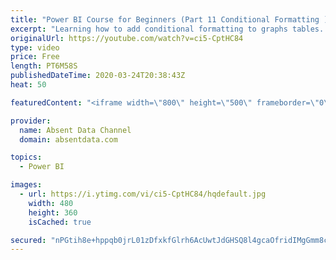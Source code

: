 ```yaml
---
title: "Power BI Course for Beginners (Part 11 Conditional Formatting )"
excerpt: "Learning how to add conditional formatting to graphs tables. Utilize colors and icons to deliver quick insights"
originalUrl: https://youtube.com/watch?v=ci5-CptHC84
type: video
price: Free
length: PT6M58S
publishedDateTime: 2020-03-24T20:38:43Z
heat: 50

featuredContent: "<iframe width=\"800\" height=\"500\" frameborder=\"0\" src=\"https://www.youtube.com/embed/ci5-CptHC84\" allow=\"accelerometer; autoplay; encrypted-media; gyroscope; picture-in-picture\" allowfullscreen></iframe>"

provider:
  name: Absent Data Channel
  domain: absentdata.com

topics:
  - Power BI

images:
  - url: https://i.ytimg.com/vi/ci5-CptHC84/hqdefault.jpg
    width: 480
    height: 360
    isCached: true

secured: "nPGtih8e+hppqb0jrL01zDfxkfGlrh6AcUwtJdGHSQ8l4gcaOfridIMgGmm8c6G4VhS2r1YDWnCbMPVMoR/W1aX85rAwCMRcR6IUVbpJUJZb+O0G8E3WiEUkpSmoxaaTe47xelhlzkGLPn/rvyaiaudHT8lIowY1iT9YeFbVvbPM4i/BQUxgvYzXkIFh3AK2dRI02rsrFybloWC/MuQQad/Oxb0h9a5ujl9nIpv/nhzkNDr81lwFk7zdy3fHfeHd9xIbH8Il26sBvHvvmBaFH5agx9O4eGhPknR1qNQO9LHd4WwmrxfpwjCzunnGjBRp02ZgVzajQahTM+pEs8SEJh2nSibOcet45Vm2XIOOTB+Vc/i5UcegnR/GEiXO5Fta8zXd6FGRUgUktM0+vLB08asUNrEqVONTqNzFr8y3sag=;Cj/17nwQlRBnDLngQTz/jQ=="
---
```


